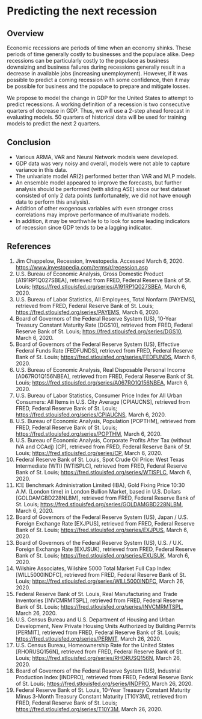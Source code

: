# Predicting the next recession

## Overview

Economic recessions are periods of time when an economy shinks.
These periods of time generally costly to businesses and the populace alike.
Deep recessions can be particularly costly to the populace as business downsizing and business failures during recessions generally result in a decrease in available jobs (increasing unemployment).
However, if it was possible to predict a coming recession with some confidence, then it may be possible for business and the populace to prepare and mitigate losses.

We propose to model the change in GDP for the United States to attempt to predict recessions.
A working definition of a recession is two consecutive quarters of decrease in GDP.
Thus, we will use a 2-step ahead forecast in evaluating models.
50 quarters of historical data will be used for training models to predict the next 2 quarters.

## Conclusion
* Various ARMA, VAR and Neural Network models were developed.
* GDP data was very noisy and overall, models were not able to capture variance in this data.
* The univariate model AR(2) performed better than VAR and MLP models.
* An ensemble model appeared to improve the forecasts, but further analysis should be performed (with sliding ASE) since our test dataset consisted of only 2 data points (unfortunately, we did not have enough data to perform this analysis).
* Addition of other exogenous variables with even stronger cross correlations may improve performance of multivariate models.
* In addition, it may be worthwhile to to look for some leading indicators of recession since GDP tends to be a lagging indicator.

## References

 1. Jim Chappelow, Recession,  Investopedia. Accessed March 6, 2020. https://www.investopedia.com/terms/r/recession.asp
 2. U.S. Bureau of Economic Analysis, Gross Domestic Product [A191RP1Q027SBEA], retrieved from FRED, Federal Reserve Bank of St. Louis; https://fred.stlouisfed.org/series/A191RP1Q027SBEA, March 6, 2020.
 3. U.S. Bureau of Labor Statistics, All Employees, Total Nonfarm [PAYEMS], retrieved from FRED, Federal Reserve Bank of St. Louis; https://fred.stlouisfed.org/series/PAYEMS, March 6, 2020.
 4. Board of Governors of the Federal Reserve System (US), 10-Year Treasury Constant Maturity Rate [DGS10], retrieved from FRED, Federal Reserve Bank of St. Louis; https://fred.stlouisfed.org/series/DGS10, March 6, 2020.
 5. Board of Governors of the Federal Reserve System (US), Effective Federal Funds Rate [FEDFUNDS], retrieved from FRED, Federal Reserve Bank of St. Louis; https://fred.stlouisfed.org/series/FEDFUNDS, March 6, 2020.
 6. U.S. Bureau of Economic Analysis, Real Disposable Personal Income [A067RO1Q156NBEA], retrieved from FRED, Federal Reserve Bank of St. Louis; https://fred.stlouisfed.org/series/A067RO1Q156NBEA, March 6, 2020.
 7. U.S. Bureau of Labor Statistics, Consumer Price Index for All Urban Consumers: All Items in U.S. City Average [CPIAUCNS], retrieved from FRED, Federal Reserve Bank of St. Louis; https://fred.stlouisfed.org/series/CPIAUCNS, March 6, 2020.
 8. U.S. Bureau of Economic Analysis, Population [POPTHM], retrieved from FRED, Federal Reserve Bank of St. Louis; https://fred.stlouisfed.org/series/POPTHM, March 6, 2020.
 9. U.S. Bureau of Economic Analysis, Corporate Profits After Tax (without IVA and CCAdj) [CP], retrieved from FRED, Federal Reserve Bank of St. Louis; https://fred.stlouisfed.org/series/CP, March 6, 2020.
 10. Federal Reserve Bank of St. Louis, Spot Crude Oil Price: West Texas Intermediate (WTI) [WTISPLC], retrieved from FRED, Federal Reserve Bank of St. Louis; https://fred.stlouisfed.org/series/WTISPLC, March 6, 2020.
 11. ICE Benchmark Administration Limited (IBA), Gold Fixing Price 10:30 A.M. (London time) in London Bullion Market, based in U.S. Dollars [GOLDAMGBD228NLBM], retrieved from FRED, Federal Reserve Bank of St. Louis; https://fred.stlouisfed.org/series/GOLDAMGBD228NLBM, March 6, 2020.
 12. Board of Governors of the Federal Reserve System (US), Japan / U.S. Foreign Exchange Rate [EXJPUS], retrieved from FRED, Federal Reserve Bank of St. Louis; https://fred.stlouisfed.org/series/EXJPUS, March 6, 2020.
 13. Board of Governors of the Federal Reserve System (US), U.S. / U.K. Foreign Exchange Rate [EXUSUK], retrieved from FRED, Federal Reserve Bank of St. Louis; https://fred.stlouisfed.org/series/EXUSUK, March 6, 2020.
 14. Wilshire Associates, Wilshire 5000 Total Market Full Cap Index [WILL5000INDFC], retrieved from FRED, Federal Reserve Bank of St. Louis; https://fred.stlouisfed.org/series/WILL5000INDFC, March 26, 2020.
 15. Federal Reserve Bank of St. Louis, Real Manufacturing and Trade Inventories [INVCMRMTSPL], retrieved from FRED, Federal Reserve Bank of St. Louis; https://fred.stlouisfed.org/series/INVCMRMTSPL, March 26, 2020.
 16. U.S. Census Bureau and U.S. Department of Housing and Urban Development, New Private Housing Units Authorized by Building Permits [PERMIT], retrieved from FRED, Federal Reserve Bank of St. Louis; https://fred.stlouisfed.org/series/PERMIT, March 26, 2020.
 17. U.S. Census Bureau, Homeownership Rate for the United States [RHORUSQ156N], retrieved from FRED, Federal Reserve Bank of St. Louis; https://fred.stlouisfed.org/series/RHORUSQ156N, March 26, 2020.
 18. Board of Governors of the Federal Reserve System (US), Industrial Production Index [INDPRO], retrieved from FRED, Federal Reserve Bank of St. Louis; https://fred.stlouisfed.org/series/INDPRO, March 26, 2020.
 19. Federal Reserve Bank of St. Louis, 10-Year Treasury Constant Maturity Minus 3-Month Treasury Constant Maturity [T10Y3M], retrieved from FRED, Federal Reserve Bank of St. Louis; https://fred.stlouisfed.org/series/T10Y3M, March 26, 2020.
